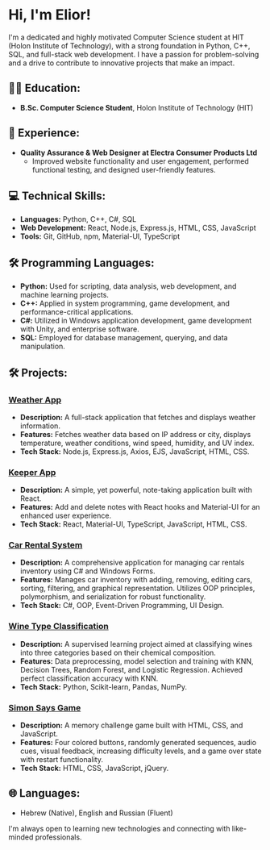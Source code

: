 # Hi, I'm Elior!

I'm a dedicated and highly motivated Computer Science student at HIT (Holon Institute of Technology), with a strong foundation in Python, C++, SQL, and full-stack web development. I have a passion for problem-solving and a drive to contribute to innovative projects that make an impact.

## 👨‍🎓 Education:
- **B.Sc. Computer Science Student**, Holon Institute of Technology (HIT)

## 💼 Experience:
- **Quality Assurance & Web Designer at Electra Consumer Products Ltd**
   - Improved website functionality and user engagement, performed functional testing, and designed user-friendly features.

## 💻 Technical Skills:
- **Languages:** Python, C++, C#, SQL
- **Web Development:** React, Node.js, Express.js, HTML, CSS, JavaScript
- **Tools:** Git, GitHub, npm, Material-UI, TypeScript

## 🛠️ Programming Languages:
- **Python:** Used for scripting, data analysis, web development, and machine learning projects.
- **C++:** Applied in system programming, game development, and performance-critical applications.
- **C#:** Utilized in Windows application development, game development with Unity, and enterprise software.
- **SQL:** Employed for database management, querying, and data manipulation.

## 🛠️ Projects:

### [Weather App](https://github.com/eliorabaev/WeatherApp)
   - **Description:** A full-stack application that fetches and displays weather information.
   - **Features:** Fetches weather data based on IP address or city, displays temperature, weather conditions, wind speed, humidity, and UV index.
   - **Tech Stack:** Node.js, Express.js, Axios, EJS, JavaScript, HTML, CSS.

### [Keeper App](https://github.com/eliorabaev/Keeper-App)
   - **Description:** A simple, yet powerful, note-taking application built with React.
   - **Features:** Add and delete notes with React hooks and Material-UI for an enhanced user experience.
   - **Tech Stack:** React, Material-UI, TypeScript, JavaScript, HTML, CSS.

### [Car Rental System](https://github.com/eliorabaev/CarRental.com)
   - **Description:** A comprehensive application for managing car rentals inventory using C# and Windows Forms.
   - **Features:** Manages car inventory with adding, removing, editing cars, sorting, filtering, and graphical representation. Utilizes OOP principles, polymorphism, and serialization for robust functionality.
   - **Tech Stack:** C#, OOP, Event-Driven Programming, UI Design.

### [Wine Type Classification](https://github.com/eliorabaev/machine-learning)
   - **Description:** A supervised learning project aimed at classifying wines into three categories based on their chemical composition.
   - **Features:** Data preprocessing, model selection and training with KNN, Decision Trees, Random Forest, and Logistic Regression. Achieved perfect classification accuracy with KNN.
   - **Tech Stack:** Python, Scikit-learn, Pandas, NumPy.

### [Simon Says Game](https://github.com/eliorabaev/Simon-Game)
   - **Description:** A memory challenge game built with HTML, CSS, and JavaScript.
   - **Features:** Four colored buttons, randomly generated sequences, audio cues, visual feedback, increasing difficulty levels, and a game over state with restart functionality.
   - **Tech Stack:** HTML, CSS, JavaScript, jQuery.

## 🌐 Languages:
- Hebrew (Native), English and Russian (Fluent)

I'm always open to learning new technologies and connecting with like-minded professionals.
